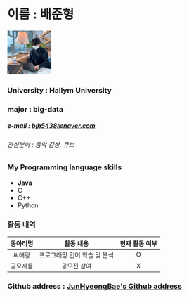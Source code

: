 # 이름 : 배준형
<img src = bjh.jpg height=100 width=100>

### University : Hallym University
### major : big-data
##### e-mail : bjh5438@naver.com
###### 관심분야 : 음악 감상, 큐브

### My Programming language skills
* **Java**
* C
* C++
* Python

### 활동 내역

|동아리명|활동 내용|현재 활동 여부|
|:---:|:---:|:---:|
|씨애랑|프로그래밍 언어 학습 및 분석|O|
|공모자들|공모전 참여|X|



### Github address : [JunHyeongBae's Github address](https://github.com/JunHyeongBae)
